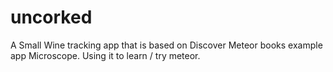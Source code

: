 uncorked
========

A Small Wine tracking app that is based on Discover Meteor books example app Microscope. Using it to learn / try meteor. 
